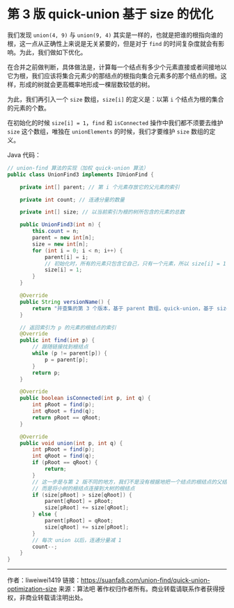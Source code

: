 # 第 3 版 quick-union 基于 size 的优化

我们发现 `union(4, 9)` 与 `union(9, 4)` 其实是一样的，也就是把谁的根指向谁的根，这一点从正确性上来说是无关紧要的，但是对于 `find` 的时间复杂度就会有影响。为此，我们做如下优化。

在合并之前做判断，具体做法是，计算每一个结点有多少个元素直接或者间接地以它为根，我们应该将集合元素少的那结点的根指向集合元素多的那个结点的根。这样，形成的树就会更高概率地形成一棵层数较低的树。

为此，我们再引入一个 `size` 数组，`size[i]` 的定义是：以第 `i` 个结点为根的集合的元素的个数。

在初始化的时候 `size[i] = 1`，`find` 和 `isConnected` 操作中我们都不须要去维护 `size` 这个数组，唯独在 `unionElements` 的时候，我们才要维护 `size` 数组的定义。

Java 代码：

```java
// union-find 算法的实现（加权 quick-union 算法）
public class UnionFind3 implements IUnionFind {

    private int[] parent; // 第 i 个元素存放它的父元素的索引

    private int count; // 连通分量的数量

    private int[] size; // 以当前索引为根的树所包含的元素的总数

    public UnionFind3(int n) {
        this.count = n;
        parent = new int[n];
        size = new int[n];
        for (int i = 0; i < n; i++) {
            parent[i] = i;
            // 初始化时，所有的元素只包含它自己，只有一个元素，所以 size[i] = 1
            size[i] = 1;
        }
    }

    @Override
    public String versionName() {
        return "并查集的第 3 个版本，基于 parent 数组，quick-union，基于 size";
    }

    // 返回索引为 p 的元素的根结点的索引
    @Override
    public int find(int p) {
        // 跟随链接找到根结点
        while (p != parent[p]) {
            p = parent[p];
        }
        return p;
    }

    @Override
    public boolean isConnected(int p, int q) {
        int pRoot = find(p);
        int qRoot = find(q);
        return pRoot == qRoot;
    }

    @Override
    public void union(int p, int q) {
        int pRoot = find(p);
        int qRoot = find(q);
        if (pRoot == qRoot) {
            return;
        }
        // 这一步是与第 2 版不同的地方，我们不是没有根据地把一个结点的根结点的父结点指向另一个结点的根结点
        // 而是将小树的根结点连接到大树的根结点
        if (size[pRoot] > size[qRoot]) {
            parent[qRoot] = pRoot;
            size[pRoot] += size[qRoot];
        } else {
            parent[pRoot] = qRoot;
            size[qRoot] += size[pRoot];
        }
        // 每次 union 以后，连通分量减 1
        count--;
    }
}
```



---

作者：liweiwei1419
链接：https://suanfa8.com/union-find/quick-union-optimization-size
来源：算法吧
著作权归作者所有。商业转载请联系作者获得授权，非商业转载请注明出处。
